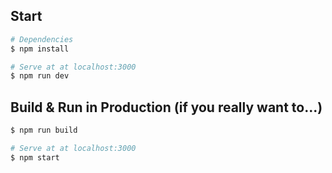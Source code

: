 
## Start

``` bash
# Dependencies
$ npm install

# Serve at at localhost:3000
$ npm run dev
```

## Build & Run in Production (if you really want to...)

``` bash
$ npm run build

# Serve at at localhost:3000
$ npm start
```
